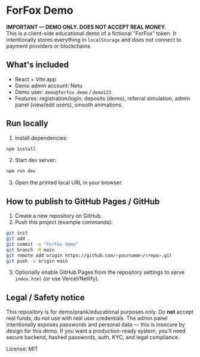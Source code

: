 # ForFox Demo

**IMPORTANT — DEMO ONLY. DOES NOT ACCEPT REAL MONEY.**  
This is a client-side educational demo of a fictional "ForFox" token. It intentionally stores everything in `localStorage` and does not connect to payment providers or blockchains.

## What's included
- React + Vite app
- Demo admin account: Netu
- Demo user: `demo@forfox.demo` / `demo123`
- Features: registration/login, deposits (demo), referral simulation, admin panel (view/edit users), smooth animations.

## Run locally
1. Install dependencies:
```bash
npm install
```
2. Start dev server:
```bash
npm run dev
```
3. Open the printed local URL in your browser.

## How to publish to GitHub Pages / GitHub
1. Create a new repository on GitHub.
2. Push this project (example commands):
```bash
git init
git add .
git commit -m "ForFox demo"
git branch -M main
git remote add origin https://github.com/<yourname>/<repo>.git
git push -u origin main
```
3. Optionally enable GitHub Pages from the repository settings to serve `index.html` (or use Vercel/Netlify).

## Legal / Safety notice
This repository is for demo/prank/educational purposes only. Do **not** accept real funds, do not use with real user credentials. The admin panel intentionally exposes passwords and personal data — this is insecure by design for this demo. If you want a production-ready system, you'll need secure backend, hashed passwords, auth, KYC, and legal compliance.

License: MIT
